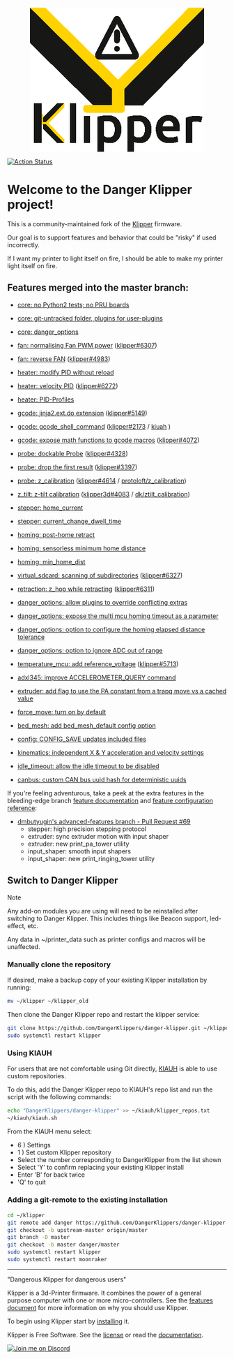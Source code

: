 <p align="center"><a href="https://DangerKlippers.github.io/danger-klipper/"><img align="center" src="docs/img/klipper-logo.png" alt="Danger-Klipper Logo"></a></p>

[![Action Status](https://github.com/DangerKlippers/danger-klipper/actions/workflows/ci-build_test.yaml/badge.svg?branch=master)](https://github.com/DangerKlippers/danger-klipper/actions/workflows/ci-build_test.yaml)

# Welcome to the Danger Klipper project!

This is a community-maintained fork of the [Klipper](https://github.com/Klipper3d/klipper) firmware.

Our goal is to support features and behavior that could be "risky" if used incorrectly.

If I want my printer to light itself on fire, I should be able to make my printer light itself on fire.

## Features merged into the master branch:

- [core: no Python2 tests; no PRU boards](https://github.com/DangerKlippers/danger-klipper/pull/39)

- [core: git-untracked folder, plugins for user-plugins](https://github.com/DangerKlippers/danger-klipper/pull/82)

- [core: danger_options](https://github.com/DangerKlippers/danger-klipper/pull/67)

- [fan: normalising Fan PWM power](https://github.com/DangerKlippers/danger-klipper/pull/44) ([klipper#6307](https://github.com/Klipper3d/klipper/pull/6307))

- [fan: reverse FAN](https://github.com/DangerKlippers/danger-klipper/pull/51) ([klipper#4983](https://github.com/Klipper3d/klipper/pull/4983))

- [heater: modify PID without reload](https://github.com/DangerKlippers/danger-klipper/pull/35)

- [heater: velocity PID](https://github.com/DangerKlippers/danger-klipper/pull/47) ([klipper#6272](https://github.com/Klipper3d/klipper/pull/6272))

- [heater: PID-Profiles](https://github.com/DangerKlippers/danger-klipper/pull/162)

- [gcode: jinja2.ext.do extension](https://github.com/DangerKlippers/danger-klipper/pull/26) ([klipper#5149](https://github.com/Klipper3d/klipper/pull/5149))

- [gcode: gcode_shell_command](https://github.com/DangerKlippers/danger-klipper/pull/26) ([klipper#2173](https://github.com/Klipper3d/klipper/pull/2173) / [kiuah](https://github.com/dw-0/kiauh/blob/master/resources/gcode_shell_command.py) )

- [gcode: expose math functions to gcode macros](https://github.com/DangerKlippers/danger-klipper/pull/173) ([klipper#4072](https://github.com/Klipper3d/klipper/pull/4072))

- [probe: dockable Probe](https://github.com/DangerKlippers/danger-klipper/pull/43) ([klipper#4328](https://github.com/Klipper3d/klipper/pull/4328))

- [probe: drop the first result](https://github.com/DangerKlippers/danger-klipper/pull/2) ([klipper#3397](https://github.com/Klipper3d/klipper/issues/3397))

- [probe: z_calibration](https://github.com/DangerKlippers/danger-klipper/pull/31) ([klipper#4614](https://github.com/Klipper3d/klipper/pull/4614) / [protoloft/z_calibration](https://github.com/protoloft/klipper_z_calibration))

- [z_tilt: z-tilt calibration](https://github.com/DangerKlippers/danger-klipper/pull/105) ([klipper3d#4083](https://github.com/Klipper3d/klipper/pull/4083) / [dk/ztilt_calibration](https://github.com/DangerKlippers/danger-klipper/pull/54))

- [stepper: home_current](https://github.com/DangerKlippers/danger-klipper/pull/65)

- [stepper: current_change_dwell_time](https://github.com/DangerKlippers/danger-klipper/pull/90)

- [homing: post-home retract](https://github.com/DangerKlippers/danger-klipper/pull/65)

- [homing: sensorless minimum home distance](https://github.com/DangerKlippers/danger-klipper/pull/65)

- [homing: min_home_dist](https://github.com/DangerKlippers/danger-klipper/pull/90)

- [virtual_sdcard: scanning of subdirectories](https://github.com/DangerKlippers/danger-klipper/pull/68) ([klipper#6327](https://github.com/Klipper3d/klipper/pull/6327))

- [retraction: z_hop while retracting](https://github.com/DangerKlippers/danger-klipper/pull/83) ([klipper#6311](https://github.com/Klipper3d/klipper/pull/6311))

- [danger_options: allow plugins to override conflicting extras](https://github.com/DangerKlippers/danger-klipper/pull/82)

- [danger_options: expose the multi mcu homing timeout as a parameter](https://github.com/DangerKlippers/danger-klipper/pull/93)

- [danger_options: option to configure the homing elapsed distance tolerance](https://github.com/DangerKlippers/danger-klipper/pull/110)

- [danger_options: option to ignore ADC out of range](https://github.com/DangerKlippers/danger-klipper/pull/129)

- [temperature_mcu: add reference_voltage](https://github.com/DangerKlippers/danger-klipper/pull/99) ([klipper#5713](https://github.com/Klipper3d/klipper/pull/5713))

- [adxl345: improve ACCELEROMETER_QUERY command](https://github.com/DangerKlippers/danger-klipper/pull/124)

- [extruder: add flag to use the PA constant from a trapq move vs a cached value](https://github.com/DangerKlippers/danger-klipper/pull/132)

- [force_move: turn on by default](https://github.com/DangerKlippers/danger-klipper/pull/135)

- [bed_mesh: add bed_mesh_default config option](https://github.com/DangerKlippers/danger-klipper/pull/143)

- [config: CONFIG_SAVE updates included files](https://github.com/DangerKlippers/danger-klipper/pull/153)

- [kinematics: independent X & Y acceleration and velocity settings](https://github.com/DangerKlippers/danger-klipper/pull/4)

- [idle_timeout: allow the idle timeout to be disabled](https://github.com/DangerKlippers/danger-klipper/issues/165)

- [canbus: custom CAN bus uuid hash for deterministic uuids](https://github.com/DangerKlippers/danger-klipper/pull/156)

If you're feeling adventurous, take a peek at the extra features in the bleeding-edge branch [feature documentation](docs/Bleeding_Edge.md)
and [feature configuration reference](docs/Config_Reference_Bleeding_Edge.md):

- [dmbutyugin's advanced-features branch - Pull Request #69](https://github.com/DangerKlippers/danger-klipper/pull/69)
  - stepper: high precision stepping protocol
  - extruder: sync extruder motion with input shaper
  - extruder: new print_pa_tower utility
  - input_shaper: smooth input shapers
  - input_shaper: new print_ringing_tower utility

## Switch to Danger Klipper

> [!NOTE]
> Any add-on modules you are using will need to be reinstalled after switching to Danger Klipper. This includes things like Beacon support, led-effect, etc.
>
> Any data in ~/printer_data such as printer configs and macros will be unaffected.

### Manually clone the repository

If desired, make a backup copy of your existing Klipper installation by running:

```bash
mv ~/klipper ~/klipper_old
```

Then clone the Danger Klipper repo and restart the klipper service:

```bash
git clone https://github.com/DangerKlippers/danger-klipper.git ~/klipper
sudo systemctl restart klipper
```

### Using KIAUH

For users that are not comfortable using Git directly, [KIAUH](https://github.com/dw-0/kiauh) is able to use custom repositories.

To do this, add the Danger Klipper repo to KIAUH's repo list and run the script with the following commands:

```bash
echo "DangerKlippers/danger-klipper" >> ~/kiauh/klipper_repos.txt
~/kiauh/kiauh.sh
```

From the KIAUH menu select:

- 6 ) Settings
- 1 ) Set custom Klipper repository
- Select the number corresponding to DangerKlipper from the list shown
- Select 'Y' to confirm replacing your existing Klipper install
- Enter 'B' for back twice
- 'Q' to quit

### Adding a git-remote to the existing installation

```bash
cd ~/klipper
git remote add danger https://github.com/DangerKlippers/danger-klipper.git
git checkout -b upstream-master origin/master
git branch -D master
git checkout -b master danger/master
sudo systemctl restart klipper
sudo systemctl restart moonraker
```

---

"Dangerous Klipper for dangerous users"

Klipper is a 3d-Printer firmware. It combines the power of a general
purpose computer with one or more micro-controllers. See the
[features document](https://DangerKlippers.github.io/danger-klipper/Features.html) for more
information on why you should use Klipper.

To begin using Klipper start by
[installing](https://DangerKlippers.github.io/danger-klipper/Installation.html) it.

Klipper is Free Software. See the [license](COPYING) or read the
[documentation](https://DangerKlippers.github.io/danger-klipper/Overview.html).

[![Join me on Discord](https://discord.com/api/guilds/1029426383614648421/widget.png?style=banner2)](https://discord.gg/armchairengineeringsux)
